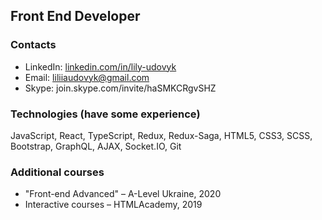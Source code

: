 ## Front End Developer

### Contacts

* LinkedIn: [linkedin.com/in/lily-udovyk](https://www.linkedin.com/in/lily-udovyk/)
* Email: liliiaudovyk@gmail.com
* Skype: join.skype.com/invite/haSMKCRgvSHZ

### Technologies (have some experience)

JavaScript, React, TypeScript, Redux, Redux-Saga, HTML5, CSS3, SCSS, Bootstrap, GraphQL, AJAX, Socket.IO, Git

### Additional courses

* "Front-end Advanced" – A-Level Ukraine, 2020
* Interactive courses – HTMLAcademy, 2019


<!--
**LilyUdovyk/LilyUdovyk** is a ✨ _special_ ✨ repository because its `README.md` (this file) appears on your GitHub profile.

Here are some ideas to get you started:

- 🔭 I’m currently working on ...
- 🌱 I’m currently learning ...
- 👯 I’m looking to collaborate on ...
- 🤔 I’m looking for help with ...
- 💬 Ask me about ...
- 📫 How to reach me: ...
- 😄 Pronouns: ...
- ⚡ Fun fact: ...
-->
